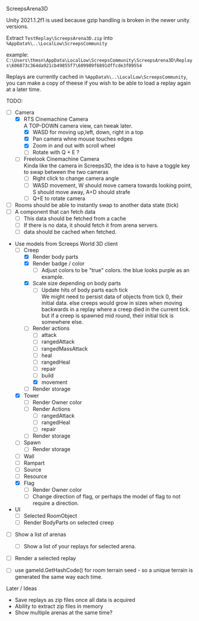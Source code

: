 ScreepsArena3D

Unity 2021.1.2f1 is used because gzip handling is broken in the newer unity versions.

Extract `TestReplay\ScreepsArena3D.zip` into `%AppData%\..\LocalLow\ScreepsCommunity`

example:
`C:\Users\thmsn\AppData\LocalLow\ScreepsCommunity\ScreepsArena3D\Replays\606873c364da921cb49855f7\609989f6891dffcde3f09554`

Replays are currently cached in `%AppData%\..\LocalLow\ScreepsCommunity`, you can make a copy of theese if you wish to be able to load a replay again at a later time.

TODO:
- [ ] Camera
  - [x] RTS Cinemachine Camera  
        A TOP-DOWN camera view, can tweak later.
    - [x] WASD for moving up,left, down, right in a top
    - [x] Pan camera whne mouse touches edges
    - [x] Zoom in and out with scroll wheel
    - [ ] Rotate with Q + E ?
        
  - [ ] Freelook Cinemachine Camera  
        Kinda like the camera in Screeps3D, the idea is to have a toggle key to swap between the two cameras
    - [ ] Right click to change camera angle
    - [ ] WASD movement, W should move camera towards looking point, S should move away, A+D should strafe
    - [ ] Q+E to rotate camera
- [ ] Rooms should be able to instantly swap to another data state (tick)
- [ ] A component that can fetch data
  - [ ] This data should be fetched from a cache
  - [ ] If there is no data, it should fetch it from arena servers.
  - [ ] data should be cached when fetched.
- Use models from Screeps World 3D client
  - [ ] Creep
    - [x] Render body parts
    - [x] Render badge / color
      - [ ] Adjust colors to be "true" colors. the blue looks purple as an example.
    - [x] Scale size depending on body parts
      - [ ] Update hits of body parts each tick  
        We might need to persist data of objects from tick 0, their initial data. else creeps would grow in sizes when moving backwards in a replay where a creep died in the current tick. but if a creep is spawned mid round, their initial tick is somewhere else.
    - [ ] Render actions
      - [ ] attack
      - [ ] rangedAttack
      - [ ] rangedMassAttack
      - [ ] heal
      - [ ] rangedHeal
      - [ ] repair
      - [ ] build
      - [x] movement
    - [ ] Render storage
  - [x] Tower
    - [ ] Render Owner color
    - [ ] Render Actions
      - [ ] rangedAttack
      - [ ] rangedHeal
      - [ ] repair
    - [ ] Render storage
  - [ ] Spawn
    - [ ] Render storage
  - [ ] Wall
  - [ ] Rampart
  - [ ] Source
  - [ ] Resource
  - [x] Flag
    - [ ] Render Owner color
    - [ ] Change direction of flag, or perhaps the model of flag to not require a direction.
- UI
  - [ ] Selected RoomObject
  - [ ] Render BodyParts on selected creep
- [ ] Show a list of arenas
  - [ ] Show a list of your replays for selected arena.
- [ ] Render a selected replay
- [ ] use gameId.GetHashCode() for room terrain seed - so a unique terrain is generated the same way each time.


Later / Ideas
- Save replays as zip files once all data is acquired
- Ability to extract zip files in memory 
- Show multiple arenas at the same time?
